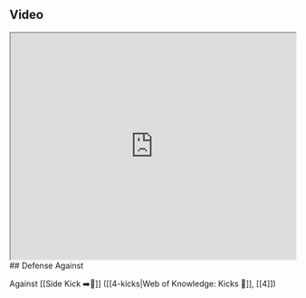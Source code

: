 ## Video

<iframe src="https://www.youtube.com/embed/Ydz8xVZSFH8?start=530" width="100%" height="400"></iframe>
## Defense Against

Against [[Side Kick ➡️🦵]] ([[4-kicks|Web of Knowledge: Kicks 🦶]], [[4]])